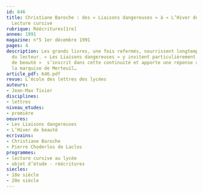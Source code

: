 ```yaml
---
id: 646
title: Christiane Baroche : des « Liaisons dangereuses » à « L’Hiver de beauté ».
  Lecture cursive  
rubrique: Réécritures[1re]
annee: 1991
magazine: n°5 1er décembre 1991
pages: 4
description: Les grands livres, une fois refermés, nourrissent longtemps l’esprit
  du lecteur. « Les Liaisons dangereuses » y invitent particulièrement. « L’Hiver
  de beauté »  s’inscrit dans cette continuité et apporte une réponse au devenir de
  la marquise de Merteuil…
article_pdf: 646.pdf
revue: L’école des lettres des lycées
auteurs:
- Jean-Max Tixier
disciplines:
- lettres
niveau_etudes:
- première
oeuvres:
- Les Liaisons dangereuses
- L’Hiver de beauté
ecrivains:
- Christiane Baroche
- Pierre Choderlos de Laclos
programmes:
- lecture cursive au lycée
- objet d’étude - réécritures
siecles:
- 18e siècle
- 20e siècle
---
```

